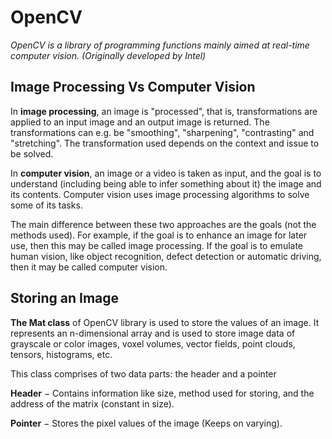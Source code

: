 # OpenCV

<i>OpenCV is a library of programming functions mainly aimed at real-time computer vision. (Originally developed by Intel)</i>

<h2>Image Processing Vs Computer Vision</h2>

  In <b>image processing</b>, an image is "processed", that is, transformations are applied to an input image and an output image is returned. The transformations can e.g. be "smoothing", "sharpening", "contrasting" and "stretching". The transformation used depends on the context and issue to be solved.

  In <b>computer vision</b>, an image or a video is taken as input, and the goal is to understand (including being able to infer something about it) the image and its contents. Computer vision uses image processing algorithms to solve some of its tasks.

  The main difference between these two approaches are the goals (not the methods used). For example, if the goal is to enhance an image for later use, then this may be called image processing. If the goal is to emulate human vision, like object recognition, defect detection or automatic driving, then it may be called computer vision.
  
<h2>Storing an Image</h2>

<b>The Mat class</b> of OpenCV library is used to store the values of an image. It represents an n-dimensional array and is used to store image data of grayscale or color images, voxel volumes, vector fields, point clouds, tensors, histograms, etc.

This class comprises of two data parts: the header and a pointer

<b>Header</b> − Contains information like size, method used for storing, and the address of the matrix (constant in size).

<b>Pointer</b> − Stores the pixel values of the image (Keeps on varying).
